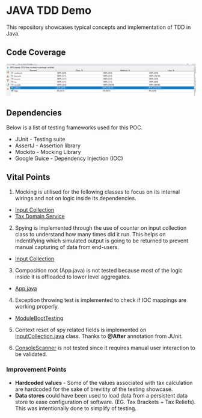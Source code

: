 # JAVA TDD Demo
This repository showcases typical concepts and implementation of TDD in Java.

## Code Coverage

![Code Coverage](https://github.com/allanchua101/java-tdd-demo/blob/master/results/test%20results.png)

## Dependencies
Below is a list of testing frameworks used for this POC.

- JUnit - Testing suite
- AssertJ - Assertion library
- Mockito - Mocking Library
- Google Guice - Dependency Injection (IOC)

## Vital Points

1. Mocking is utilised for the following classes to focus on its internal wirings and not on logic inside its dependencies.

- [Input Collection](https://github.com/allanchua101/java-tdd-demo/blob/master/taxmanager/src/test/java/com/achilles/utilities/InputCollectionTest.java) 
- [Tax Domain Service](https://github.com/allanchua101/java-tdd-demo/blob/master/taxmanager/src/test/java/com/achilles/domain/TaxDomainServiceTest.java)

2. Spying is implemented through the use of counter on input collection class to understand how many times did it run. This helps on indentifying which simulated output is going to be returned to prevent manual capturing of data from end-users.

- [Input Collection](https://github.com/allanchua101/java-tdd-demo/blob/master/taxmanager/src/test/java/com/achilles/utilities/InputCollectionTest.java) 

3. Composition root (App.java) is not tested because most of the logic inside it is offloaded to lower level aggregates.

- [App.java](https://github.com/allanchua101/java-tdd-demo/blob/master/taxmanager/src/main/java/com/achilles/App.java)

4. Exception throwing test is implemented to check if IOC mappings are working properly.

- [ModuleBootTesting](https://github.com/allanchua101/java-tdd-demo/blob/master/taxmanager/src/test/java/com/achilles/ioc/ModuleBootTest.java)

5. Context reset of spy related fields is implemented on [InputCollection.java](https://github.com/allanchua101/java-tdd-demo/blob/master/taxmanager/src/test/java/com/achilles/utilities/InputCollectionTest.java) class. Thanks to **@After** annotation from JUnit.

6. [ConsoleScanner](https://github.com/allanchua101/java-tdd-demo/blob/master/taxmanager/src/main/java/com/achilles/utilities/ConsoleScanner.java) is not tested since it requires manual user interaction to be validated.

### Improvement Points

- **Hardcoded values** - Some of the values associated with tax calculation are hardcoded for the sake of brevitity of the testing showcase. 
- **Data stores** could have been used to load data from a persistent data store to ease configuration of software. (EG. Tax Brackets + Tax Reliefs). This was intentionally done to simplify of testing.
